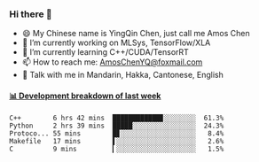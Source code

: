 ### Hi there 👋
- 😄 My Chinese name is YingQin Chen, just call me Amos Chen
- 🔭 I’m currently working on MLSys, TensorFlow/XLA
- 🌱 I’m currently learning C++/CUDA/TensorRT
- 📫 How to reach me: AmosChenYQ@foxmail.com
- 💬 Talk with me in Mandarin, Hakka, Cantonese, English

<!-- waka-box start -->
#### <a href="https://gist.github.com/becb911736b10de673d72f2a472b1e52" target="_blank">📊 Development breakdown of last week</a>
```text
C++        6 hrs 42 mins  ████████████▊░░░░░░░░  61.3%
Python     2 hrs 39 mins  █████░░░░░░░░░░░░░░░░  24.3%
Protoco... 55 mins        █▊░░░░░░░░░░░░░░░░░░░   8.4%
Makefile   17 mins        ▌░░░░░░░░░░░░░░░░░░░░   2.6%
C          9 mins         ▎░░░░░░░░░░░░░░░░░░░░   1.5%
```
<!-- waka-box end -->


<!--
**AmosChenYQ/AmosChenYQ** is a ✨ _special_ ✨ repository because its `README.md` (this file) appears on your GitHub profile.

Here are some ideas to get you started:

- 🔭 I’m currently working on 
- 🌱 I’m currently learning ...
- 👯 I’m looking to collaborate on ...
- 🤔 I’m looking for help with ...
- 📫 How to reach me: AmosChenYQ@foxmail.com
- 😄 Pronouns: ...
- ⚡ Fun fact: ...
-->
